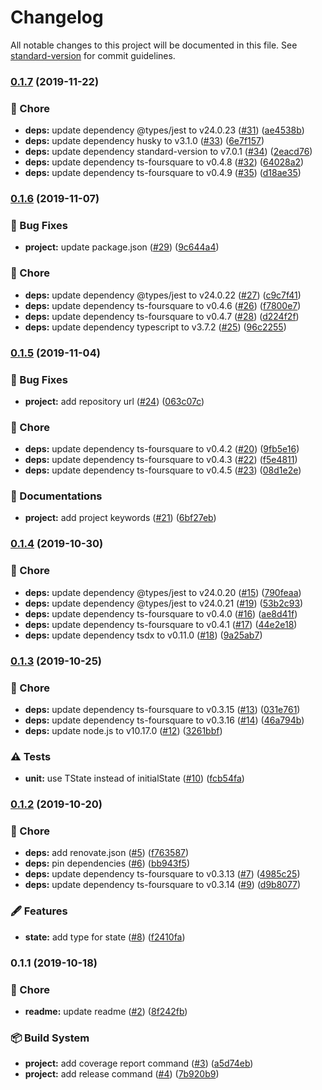 # Changelog

All notable changes to this project will be documented in this file. See [standard-version](https://github.com/conventional-changelog/standard-version) for commit guidelines.

### [0.1.7](https://github.com/arnaud-zg/standalone-store/compare/v0.1.6...v0.1.7) (2019-11-22)


### 🔧 Chore

* **deps:** update dependency @types/jest to v24.0.23 ([#31](https://github.com/arnaud-zg/standalone-store/issues/31)) ([ae4538b](https://github.com/arnaud-zg/standalone-store/commit/ae4538bb63db3252811d67ef176b82ed70d357b1))
* **deps:** update dependency husky to v3.1.0 ([#33](https://github.com/arnaud-zg/standalone-store/issues/33)) ([6e7f157](https://github.com/arnaud-zg/standalone-store/commit/6e7f1579050d39e4c611e9d3b26ce2b9d7abed57))
* **deps:** update dependency standard-version to v7.0.1 ([#34](https://github.com/arnaud-zg/standalone-store/issues/34)) ([2eacd76](https://github.com/arnaud-zg/standalone-store/commit/2eacd76839497c9f7211533b012d842e382fbff3))
* **deps:** update dependency ts-foursquare to v0.4.8 ([#32](https://github.com/arnaud-zg/standalone-store/issues/32)) ([64028a2](https://github.com/arnaud-zg/standalone-store/commit/64028a2e266bedffa0e644d48e93eed0b7abf5ed))
* **deps:** update dependency ts-foursquare to v0.4.9 ([#35](https://github.com/arnaud-zg/standalone-store/issues/35)) ([d18ae35](https://github.com/arnaud-zg/standalone-store/commit/d18ae35fc41904f28ccc1296c0fb16c07b91ad25))

### [0.1.6](https://github.com/arnaud-zg/standalone-store/compare/v0.1.5...v0.1.6) (2019-11-07)


### 🐛 Bug Fixes

* **project:** update package.json ([#29](https://github.com/arnaud-zg/standalone-store/issues/29)) ([9c644a4](https://github.com/arnaud-zg/standalone-store/commit/9c644a4db5fcacf72b2c7febf5ecbd2ffc3f613d))


### 🔧 Chore

* **deps:** update dependency @types/jest to v24.0.22 ([#27](https://github.com/arnaud-zg/standalone-store/issues/27)) ([c9c7f41](https://github.com/arnaud-zg/standalone-store/commit/c9c7f415be19e228fe7bd9eff152df50ee4df099))
* **deps:** update dependency ts-foursquare to v0.4.6 ([#26](https://github.com/arnaud-zg/standalone-store/issues/26)) ([f7800e7](https://github.com/arnaud-zg/standalone-store/commit/f7800e7073adee6586003ef936aa31e62e810799))
* **deps:** update dependency ts-foursquare to v0.4.7 ([#28](https://github.com/arnaud-zg/standalone-store/issues/28)) ([d224f2f](https://github.com/arnaud-zg/standalone-store/commit/d224f2f21bd577bb51eb1627023b6212bbdf391c))
* **deps:** update dependency typescript to v3.7.2 ([#25](https://github.com/arnaud-zg/standalone-store/issues/25)) ([96c2255](https://github.com/arnaud-zg/standalone-store/commit/96c2255427c32af284579905cea3eebcfeedfae8))

### [0.1.5](https://github.com/arnaud-zg/standalone-store/compare/v0.1.4...v0.1.5) (2019-11-04)


### 🐛 Bug Fixes

* **project:** add repository url ([#24](https://github.com/arnaud-zg/standalone-store/issues/24)) ([063c07c](https://github.com/arnaud-zg/standalone-store/commit/063c07c1e95dd11426230c1beb9bcc75f8d92755))


### 🔧 Chore

* **deps:** update dependency ts-foursquare to v0.4.2 ([#20](https://github.com/arnaud-zg/standalone-store/issues/20)) ([9fb5e16](https://github.com/arnaud-zg/standalone-store/commit/9fb5e1633a78b51f32cb064d89c7ae3cf07846cd))
* **deps:** update dependency ts-foursquare to v0.4.3 ([#22](https://github.com/arnaud-zg/standalone-store/issues/22)) ([f5e4811](https://github.com/arnaud-zg/standalone-store/commit/f5e481126f6cb535bd2eb8d0353bfcc7f84bb4b3))
* **deps:** update dependency ts-foursquare to v0.4.5 ([#23](https://github.com/arnaud-zg/standalone-store/issues/23)) ([08d1e2e](https://github.com/arnaud-zg/standalone-store/commit/08d1e2e36425a4c9c1c655791880793054b093ef))


### 📖 Documentations

* **project:** add project keywords ([#21](https://github.com/arnaud-zg/standalone-store/issues/21)) ([6bf27eb](https://github.com/arnaud-zg/standalone-store/commit/6bf27eb162a88712fe3695b4a283cedd1d79738d))

### [0.1.4](https://github.com/arnaud-zg/standalone-store/compare/v0.1.3...v0.1.4) (2019-10-30)


### 🔧 Chore

* **deps:** update dependency @types/jest to v24.0.20 ([#15](https://github.com/arnaud-zg/standalone-store/issues/15)) ([790feaa](https://github.com/arnaud-zg/standalone-store/commit/790feaad1be5cda5f7ae4ce1c5f0155a89706f41))
* **deps:** update dependency @types/jest to v24.0.21 ([#19](https://github.com/arnaud-zg/standalone-store/issues/19)) ([53b2c93](https://github.com/arnaud-zg/standalone-store/commit/53b2c9360147029857b8d0988f6c3928f01cbec8))
* **deps:** update dependency ts-foursquare to v0.4.0 ([#16](https://github.com/arnaud-zg/standalone-store/issues/16)) ([ae8d41f](https://github.com/arnaud-zg/standalone-store/commit/ae8d41f70570b649a3eded61809dbd189cd16dfe))
* **deps:** update dependency ts-foursquare to v0.4.1 ([#17](https://github.com/arnaud-zg/standalone-store/issues/17)) ([44e2e18](https://github.com/arnaud-zg/standalone-store/commit/44e2e1824eecfe783501c868b8d3ba8e323fb8fd))
* **deps:** update dependency tsdx to v0.11.0 ([#18](https://github.com/arnaud-zg/standalone-store/issues/18)) ([9a25ab7](https://github.com/arnaud-zg/standalone-store/commit/9a25ab78778203a029c1a2ba8a837cc2b4bef9f3))

### [0.1.3](https://github.com/arnaud-zg/standalone-store/compare/v0.1.2...v0.1.3) (2019-10-25)


### 🔧 Chore

* **deps:** update dependency ts-foursquare to v0.3.15 ([#13](https://github.com/arnaud-zg/standalone-store/issues/13)) ([031e761](https://github.com/arnaud-zg/standalone-store/commit/031e7614738765e5cbccec703170986ad5d63652))
* **deps:** update dependency ts-foursquare to v0.3.16 ([#14](https://github.com/arnaud-zg/standalone-store/issues/14)) ([46a794b](https://github.com/arnaud-zg/standalone-store/commit/46a794bc3c41f7bbe31f3826f2870cfa0dd676da))
* **deps:** update node.js to v10.17.0 ([#12](https://github.com/arnaud-zg/standalone-store/issues/12)) ([3261bbf](https://github.com/arnaud-zg/standalone-store/commit/3261bbf1fd08e985bbd8a7e95edce5f476178699))


### ⚠️ Tests

* **unit:** use TState instead of initialState ([#10](https://github.com/arnaud-zg/standalone-store/issues/10)) ([fcb54fa](https://github.com/arnaud-zg/standalone-store/commit/fcb54fa171799ba130fcb94e3c757affdbdd0e01))

### [0.1.2](https://github.com/arnaud-zg/standalone-store/compare/v0.1.1...v0.1.2) (2019-10-20)


### 🔧 Chore

* **deps:** add renovate.json ([#5](https://github.com/arnaud-zg/standalone-store/issues/5)) ([f763587](https://github.com/arnaud-zg/standalone-store/commit/f763587a3c73a9db6def92a3cff128779c57a3c3))
* **deps:** pin dependencies ([#6](https://github.com/arnaud-zg/standalone-store/issues/6)) ([bb943f5](https://github.com/arnaud-zg/standalone-store/commit/bb943f5188803386a3b5622d7a23f93c8cef1597))
* **deps:** update dependency ts-foursquare to v0.3.13 ([#7](https://github.com/arnaud-zg/standalone-store/issues/7)) ([4985c25](https://github.com/arnaud-zg/standalone-store/commit/4985c255cc32b79f44d78f01f8ef7c88fe10da7f))
* **deps:** update dependency ts-foursquare to v0.3.14 ([#9](https://github.com/arnaud-zg/standalone-store/issues/9)) ([d9b8077](https://github.com/arnaud-zg/standalone-store/commit/d9b8077d2c20afa288e83b254f1f199945e282de))


### 🖋 Features

* **state:** add type for state ([#8](https://github.com/arnaud-zg/standalone-store/issues/8)) ([f2410fa](https://github.com/arnaud-zg/standalone-store/commit/f2410fa39f1b2fa3622ede50f9c050b0582f0b72))

### 0.1.1 (2019-10-18)


### 🔧 Chore

* **readme:** update readme ([#2](https://github.com/arnaud-zg/standalone-store/issues/2)) ([8f242fb](https://github.com/arnaud-zg/standalone-store/commit/8f242fb3928d10b85acea8e5dd397c1cb459b84e))


### 📦 Build System

* **project:** add coverage report command ([#3](https://github.com/arnaud-zg/standalone-store/issues/3)) ([a5d74eb](https://github.com/arnaud-zg/standalone-store/commit/a5d74ebbd0815def9bc73b22bf13836decefe2f6))
* **project:** add release command ([#4](https://github.com/arnaud-zg/standalone-store/issues/4)) ([7b920b9](https://github.com/arnaud-zg/standalone-store/commit/7b920b99a88dfb29592793f8a0366be1de34ca99))
